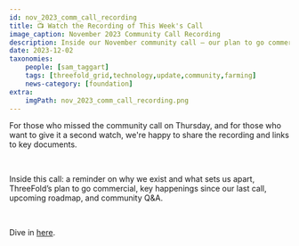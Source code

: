 ```yaml
---
id: nov_2023_comm_call_recording
title: 📺 Watch the Recording of This Week's Call
image_caption: November 2023 Community Call Recording
description: Inside our November community call – our plan to go commercial, upcoming roadmap, and more.
date: 2023-12-02
taxonomies:
    people: [sam_taggart]
    tags: [threefold_grid,technology,update,community,farming]
    news-category: [foundation]
extra:
    imgPath: nov_2023_comm_call_recording.png
---
```


For those who missed the community call on Thursday, and for those who want to give it a second watch, we're happy to share the recording and links to key documents.

<br/>

Inside this call: a reminder on why we exist and what sets us apart, ThreeFold’s plan to go commercial, key happenings since our last call, upcoming roadmap, and community Q&A.

<br/>

Dive in [here](https://forum.threefold.io/t/november-30-2023-threefold-community-call-recording/4153).